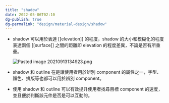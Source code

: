 ```yaml
---
title: "shadow"
date: 2022-05-06T02:10
dg-publish: true
dg-permalink: "design/material-design/shadow"
---
```

- shadow 可以用於表達 [[elevation]] 的程度，shadow 的大小和模糊化的程度表達兩個 [[surface]] 之間的距離即 elevation 的程度差異，不論是否有所重疊。

	![Pasted image 20210913134923.png](https://i.imgur.com/Qc4qOMm.png)

- shadow 和 outline 在是讓使用者用於辨別 component 的屬性之一，字型、顏色、排版等也都可以用於辨別 component。
- 使用 shadow 和 outline 可以有效提升使用者找尋目標 component 的速度，並且便於判斷該元件是否是可以互動的。